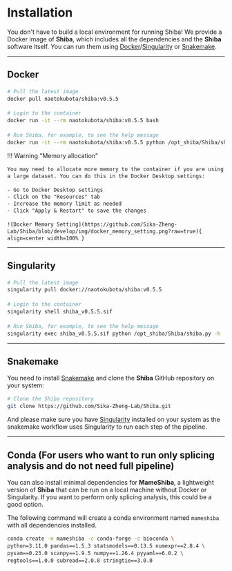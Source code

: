 # Installation

You don't have to build a local environment for running Shiba! We provide a Docker image of **Shiba**, which includes all the dependencies and the **Shiba** software itself. You can run them using [Docker](https://docs.docker.com/get-docker/)/[Singularity](https://sylabs.io/guides/3.7/user-guide/quick_start.html) or [Snakemake](https://snakemake.readthedocs.io/en/stable/).

---

## Docker

``` bash
# Pull the latest image
docker pull naotokubota/shiba:v0.5.5

# Login to the container
docker run -it --rm naotokubota/shiba:v0.5.5 bash

# Run Shiba, for example, to see the help message
docker run -it --rm naotokubota/shiba:v0.5.5 python /opt_shiba/Shiba/shiba.py -h
```

!!! Warning "Memory allocation"

	You may need to allocate more memory to the container if you are using a large dataset. You can do this in the Docker Desktop settings:

	- Go to Docker Desktop settings
	- Click on the "Resources" tab
	- Increase the memory limit as needed
	- Click "Apply & Restart" to save the changes

	![Docker Memory Setting](https://github.com/Sika-Zheng-Lab/Shiba/blob/develop/img/docker_memory_setting.png?raw=true){ align=center width=100% }


---

## Singularity

``` bash
# Pull the latest image
singularity pull docker://naotokubota/shiba:v0.5.5

# Login to the container
singularity shell shiba_v0.5.5.sif

# Run Shiba, for example, to see the help message
singularity exec shiba_v0.5.5.sif python /opt_shiba/Shiba/shiba.py -h
```

---

## Snakemake

You need to install [Snakemake](https://snakemake.readthedocs.io/en/stable/) and clone the **Shiba** GitHub repository on your system:

``` bash
# Clone the Shiba repository
git clone https://github.com/Sika-Zheng-Lab/Shiba.git
```

And please make sure you have [Singularity](https://sylabs.io/guides/3.7/user-guide/quick_start.html) installed on your system as the snakemake workflow uses Singularity to run each step of the pipeline.

---

## Conda (For users who want to run only splicing analysis and do not need full pipeline)

You can also install minimal dependencies for **MameShiba**, a lightweight version of **Shiba** that can be run on a local machine without Docker or Singularity. If you want to perform only splicing analysis, this could be a good option.

The following command will create a conda environment named `mameshiba` with all dependencies installed.

``` bash
conda create -n mameshiba -c conda-forge -c bioconda \
python=3.11.0 pandas==1.5.3 statsmodels==0.13.5 numexpr==2.8.4 \
pysam==0.23.0 scanpy==1.9.5 numpy==1.26.4 pyyaml==6.0.2 \
regtools==1.0.0 subread==2.0.8 stringtie==3.0.0
```
